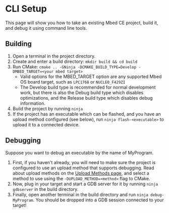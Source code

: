 # CLI Setup

This page will show you how to take an existing Mbed CE project, build it, and debug it using command line tools.

## Building
1. Open a terminal in the project directory.
2. Create and enter a build directory: `mkdir build && cd build`
3. Run CMake: `cmake .. -GNinja -DCMAKE_BUILD_TYPE=Develop -DMBED_TARGET=<your mbed target>`
    - Valid options for the MBED_TARGET option are any supported Mbed OS board target, such as `LPC1768` or `NUCLEO_F429ZI`
    - The Develop build type is recommended for normal development work, but there is also the Debug build type which disables optimizations, and the Release build type which disables debug information.
4. Build the project by running `ninja`
5. If the project has an executable which can be flashed, and you have an upload method configured (see below), run `ninja flash-<executable>` to upload it to a connected device.

## Debugging

Suppose you want to debug an executable by the name of MyProgram.  

1. First, if you haven't already, you will need to make sure the project is configured to use an upload method that supports debugging.  Read about upload methods on the [Upload Methods page](../../upload-methods.md), and select a method to use using the `-DUPLOAD_METHOD=<method>` flag to CMake. 
2. Now, plug in your target and start a GDB server for it by running `ninja gdbserver` in the build directory.
3. Finally, open another terminal in the build directory and run `ninja debug-MyProgram`.  You should be dropped into a GDB session connected to your target!
